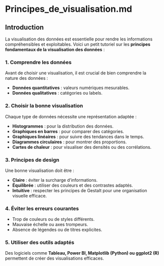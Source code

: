 # Principes_de_visualisation.md

## Introduction

La visualisation des données est essentielle pour rendre les informations compréhensibles et exploitables. Voici un petit tutoriel sur les **principes fondamentaux de la visualisation des données** :

### 1. **Comprendre les données**
Avant de choisir une visualisation, il est crucial de bien comprendre la nature des données :
- **Données quantitatives** : valeurs numériques mesurables.
- **Données qualitatives** : catégories ou labels.

### 2. **Choisir la bonne visualisation**
Chaque type de données nécessite une représentation adaptée :
- **Histogrammes** : pour la distribution des données.
- **Graphiques en barres** : pour comparer des catégories.
- **Graphiques linéaires** : pour suivre des tendances dans le temps.
- **Diagrammes circulaires** : pour montrer des proportions.
- **Cartes de chaleur** : pour visualiser des densités ou des corrélations.

### 3. **Principes de design**
Une bonne visualisation doit être :
- **Claire** : éviter la surcharge d’informations.
- **Équilibrée** : utiliser des couleurs et des contrastes adaptés.
- **Intuitive** : respecter les principes de Gestalt pour une organisation visuelle efficace.

### 4. **Éviter les erreurs courantes**
- Trop de couleurs ou de styles différents.
- Mauvaise échelle ou axes trompeurs.
- Absence de légendes ou de titres explicites.

### 5. **Utiliser des outils adaptés**
Des logiciels comme **Tableau, Power BI, Matplotlib (Python) ou ggplot2 (R)** permettent de créer des visualisations efficaces.

